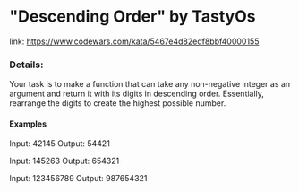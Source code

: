 # "Descending Order" by TastyOs

link: https://www.codewars.com/kata/5467e4d82edf8bbf40000155

### Details:  
Your task is to make a function that can take any non-negative integer as an argument and return it with its digits in descending order. Essentially, rearrange the digits to create the highest possible number.

#### Examples
Input: 42145 Output: 54421

Input: 145263 Output: 654321

Input: 123456789 Output: 987654321
